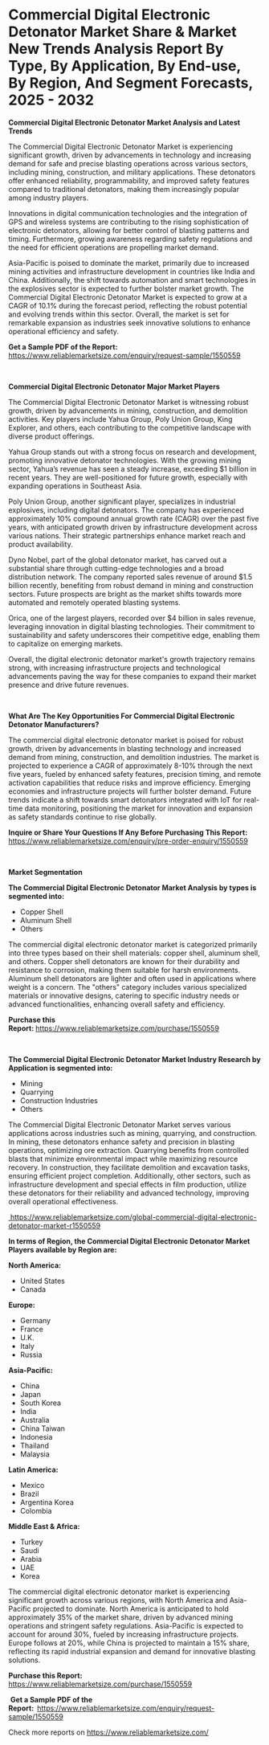 <p><h1>Commercial Digital Electronic Detonator Market Share & Market New Trends Analysis Report By Type, By Application, By End-use, By Region, And Segment Forecasts, 2025 - 2032</h1></p><p><strong>Commercial Digital Electronic Detonator Market Analysis and Latest Trends</strong></p>
<p><p>The Commercial Digital Electronic Detonator Market is experiencing significant growth, driven by advancements in technology and increasing demand for safe and precise blasting operations across various sectors, including mining, construction, and military applications. These detonators offer enhanced reliability, programmability, and improved safety features compared to traditional detonators, making them increasingly popular among industry players. </p><p>Innovations in digital communication technologies and the integration of GPS and wireless systems are contributing to the rising sophistication of electronic detonators, allowing for better control of blasting patterns and timing. Furthermore, growing awareness regarding safety regulations and the need for efficient operations are propelling market demand.</p><p>Asia-Pacific is poised to dominate the market, primarily due to increased mining activities and infrastructure development in countries like India and China. Additionally, the shift towards automation and smart technologies in the explosives sector is expected to further bolster market growth. The Commercial Digital Electronic Detonator Market is expected to grow at a CAGR of 10.1% during the forecast period, reflecting the robust potential and evolving trends within this sector. Overall, the market is set for remarkable expansion as industries seek innovative solutions to enhance operational efficiency and safety.</p></p>
<p><strong>Get a Sample PDF of the Report:&nbsp;</strong> <a href="https://www.reliablemarketsize.com/enquiry/request-sample/1550559?utm_campaign=2302&utm_medium=2&utm_source=Github&utm_content=ia&utm_term=27022025&utm_id=commercial-digital-electronic-detonator">https://www.reliablemarketsize.com/enquiry/request-sample/1550559</a></p>
<p>&nbsp;</p>
<p><strong>Commercial Digital Electronic Detonator Major Market Players</strong></p>
<p><p>The Commercial Digital Electronic Detonator Market is witnessing robust growth, driven by advancements in mining, construction, and demolition activities. Key players include Yahua Group, Poly Union Group, King Explorer, and others, each contributing to the competitive landscape with diverse product offerings.</p><p>Yahua Group stands out with a strong focus on research and development, promoting innovative detonator technologies. With the growing mining sector, Yahua’s revenue has seen a steady increase, exceeding $1 billion in recent years. They are well-positioned for future growth, especially with expanding operations in Southeast Asia.</p><p>Poly Union Group, another significant player, specializes in industrial explosives, including digital detonators. The company has experienced approximately 10% compound annual growth rate (CAGR) over the past five years, with anticipated growth driven by infrastructure development across various nations. Their strategic partnerships enhance market reach and product availability.</p><p>Dyno Nobel, part of the global detonator market, has carved out a substantial share through cutting-edge technologies and a broad distribution network. The company reported sales revenue of around $1.5 billion recently, benefiting from robust demand in mining and construction sectors. Future prospects are bright as the market shifts towards more automated and remotely operated blasting systems.</p><p>Orica, one of the largest players, recorded over $4 billion in sales revenue, leveraging innovation in digital blasting technologies. Their commitment to sustainability and safety underscores their competitive edge, enabling them to capitalize on emerging markets.</p><p>Overall, the digital electronic detonator market's growth trajectory remains strong, with increasing infrastructure projects and technological advancements paving the way for these companies to expand their market presence and drive future revenues.</p></p>
<p>&nbsp;</p>
<p><strong>What Are The Key Opportunities For Commercial Digital Electronic Detonator Manufacturers?</strong></p>
<p><p>The commercial digital electronic detonator market is poised for robust growth, driven by advancements in blasting technology and increased demand from mining, construction, and demolition industries. The market is projected to experience a CAGR of approximately 8-10% through the next five years, fueled by enhanced safety features, precision timing, and remote activation capabilities that reduce risks and improve efficiency. Emerging economies and infrastructure projects will further bolster demand. Future trends indicate a shift towards smart detonators integrated with IoT for real-time data monitoring, positioning the market for innovation and expansion as safety standards continue to rise globally.</p></p>
<p><strong>Inquire or Share Your Questions If Any Before Purchasing This Report:</strong> <a href="https://www.reliablemarketsize.com/enquiry/pre-order-enquiry/1550559?utm_campaign=2302&utm_medium=2&utm_source=Github&utm_content=ia&utm_term=27022025&utm_id=commercial-digital-electronic-detonator">https://www.reliablemarketsize.com/enquiry/pre-order-enquiry/1550559</a></p>
<p>&nbsp;</p>
<p><strong>Market Segmentation</strong></p>
<p><strong>The Commercial Digital Electronic Detonator Market Analysis by types is segmented into:</strong></p>
<p><ul><li>Copper Shell</li><li>Aluminum Shell</li><li>Others</li></ul></p>
<p><p>The commercial digital electronic detonator market is categorized primarily into three types based on their shell materials: copper shell, aluminum shell, and others. Copper shell detonators are known for their durability and resistance to corrosion, making them suitable for harsh environments. Aluminum shell detonators are lighter and often used in applications where weight is a concern. The "others" category includes various specialized materials or innovative designs, catering to specific industry needs or advanced functionalities, enhancing overall safety and efficiency.</p></p>
<p><strong>Purchase this Report:&nbsp;</strong><a href="https://www.reliablemarketsize.com/purchase/1550559?utm_campaign=2302&utm_medium=2&utm_source=Github&utm_content=ia&utm_term=27022025&utm_id=commercial-digital-electronic-detonator">https://www.reliablemarketsize.com/purchase/1550559</a></p>
<p>&nbsp;</p>
<p><strong>The Commercial Digital Electronic Detonator Market Industry Research by Application is segmented into:</strong></p>
<p><ul><li>Mining</li><li>Quarrying</li><li>Construction Industries</li><li>Others</li></ul></p>
<p><p>The Commercial Digital Electronic Detonator Market serves various applications across industries such as mining, quarrying, and construction. In mining, these detonators enhance safety and precision in blasting operations, optimizing ore extraction. Quarrying benefits from controlled blasts that minimize environmental impact while maximizing resource recovery. In construction, they facilitate demolition and excavation tasks, ensuring efficient project completion. Additionally, other sectors, such as infrastructure development and special effects in film production, utilize these detonators for their reliability and advanced technology, improving overall operational effectiveness.</p></p>
<p><a href="https://www.reliablemarketsize.com/global-commercial-digital-electronic-detonator-market-r1550559?utm_campaign=2302&utm_medium=2&utm_source=Github&utm_content=ia&utm_term=27022025&utm_id=commercial-digital-electronic-detonator">&nbsp;https://www.reliablemarketsize.com/global-commercial-digital-electronic-detonator-market-r1550559</a></p>
<p><strong>In terms of Region, the Commercial Digital Electronic Detonator Market Players available by Region are:</strong></p>
<p>
    <p> <strong> North America: </strong>
        <ul>
            <li>United States</li>
            <li>Canada</li>
        </ul>
        </p> 
    <p> <strong> Europe: </strong>
        <ul>
            <li>Germany</li>
            <li>France</li>
            <li>U.K.</li>
            <li>Italy</li>
            <li>Russia</li>
        </ul>
        </p> 
    <p> <strong> Asia-Pacific: </strong>
        <ul>
            <li>China</li>
            <li>Japan</li>
            <li>South Korea</li>
            <li>India</li>
            <li>Australia</li>
            <li>China Taiwan</li>
            <li>Indonesia</li>
            <li>Thailand</li>
            <li>Malaysia</li>
        </ul>
        </p> 
    <p> <strong> Latin America: </strong>
        <ul>
            <li>Mexico</li>
            <li>Brazil</li>
            <li>Argentina Korea</li>
            <li>Colombia</li>
        </ul>
        </p> 
    <p> <strong> Middle East & Africa: </strong>
        <ul>
            <li>Turkey</li>
            <li>Saudi</li>
            <li>Arabia</li>
            <li>UAE</li>
            <li>Korea</li>
        </ul>
    </p>
    </p>
<p><p>The commercial digital electronic detonator market is experiencing significant growth across various regions, with North America and Asia-Pacific projected to dominate. North America is anticipated to hold approximately 35% of the market share, driven by advanced mining operations and stringent safety regulations. Asia-Pacific is expected to account for around 30%, fueled by increasing infrastructure projects. Europe follows at 20%, while China is projected to maintain a 15% share, reflecting its rapid industrial expansion and demand for innovative blasting solutions.</p></p>
<p><strong>Purchase this Report: </strong><a href="https://www.reliablemarketsize.com/purchase/1550559?utm_campaign=2302&utm_medium=2&utm_source=Github&utm_content=ia&utm_term=27022025&utm_id=commercial-digital-electronic-detonator">https://www.reliablemarketsize.com/purchase/1550559</a></p>
<p>&nbsp;<strong>Get a Sample PDF of the Report:&nbsp;&nbsp;</strong><a href="https://www.reliablemarketsize.com/enquiry/request-sample/1550559?utm_campaign=2302&utm_medium=2&utm_source=Github&utm_content=ia&utm_term=27022025&utm_id=commercial-digital-electronic-detonator">https://www.reliablemarketsize.com/enquiry/request-sample/1550559</a></p>
<p><strong></strong></p>
<p>Check more reports on <a href="https://www.reliablemarketsize.com/?utm_campaign=2302&utm_medium=2&utm_source=Github&utm_content=ia&utm_term=27022025&utm_id=commercial-digital-electronic-detonator">https://www.reliablemarketsize.com/</a></p>